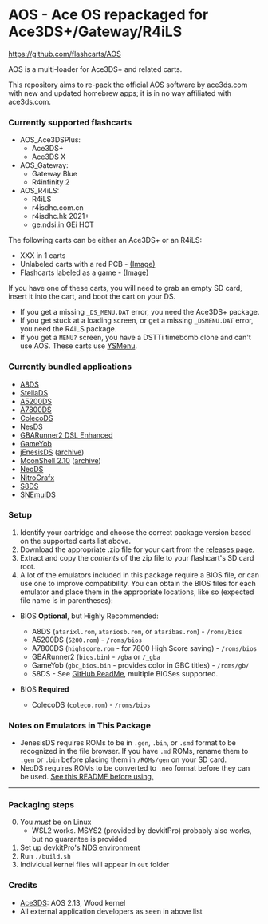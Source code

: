 # AOS - Ace OS repackaged for Ace3DS+/Gateway/R4iLS

https://github.com/flashcarts/AOS

AOS is a multi-loader for Ace3DS+ and related carts.

This repository aims to re-pack the official AOS software by ace3ds.com with new and updated homebrew apps; it is in no way affiliated with ace3ds.com.

### Currently supported flashcarts

- AOS_Ace3DSPlus:
    - Ace3DS+
    - Ace3DS X
- AOS_Gateway:
    - Gateway Blue
    - R4infinity 2
- AOS_R4iLS:
    - R4iLS
    - r4isdhc.com.cn
    - r4isdhc.hk 2021+
    - ge.ndsi.in GEi HOT
 
The following carts can be either an Ace3DS+ or an R4iLS:

- XXX in 1 carts
- Unlabeled carts with a red PCB - [(Image)](https://www.flashcarts.net/assets/images/ds_carts/ace3ds-nolabel.png)
- Flashcarts labeled as a game - [(Image)](https://i.imgur.com/SNVieqW.png)

If you have one of these carts, you will need to grab an empty SD card, insert it into the cart, and boot the cart on your DS.

- If you get a missing `_DS_MENU.DAT` error, you need the Ace3DS+ package.
- If you get stuck at a loading screen, or get a missing `_DSMENU.DAT` error, you need the R4iLS package.
- If you get a `MENU?` screen, you have a DSTTi timebomb clone and can't use AOS. These carts use [YSMenu](https://gbatemp.net/download/retrogamefan-multi-cart-update.35737/).

### Currently bundled applications

- [A8DS](https://github.com/wavemotion-dave/A8DS)
- [StellaDS](https://github.com/wavemotion-dave/StellaDS)
- [A5200DS](https://github.com/wavemotion-dave/A5200DS)
- [A7800DS](https://github.com/wavemotion-dave/A7800DS)
- [ColecoDS](https://github.com/wavemotion-dave/ColecoDS)
- [NesDS](https://github.com/DS-Homebrew/NesDS)
- [GBARunner2 DSL Enhanced](https://github.com/unresolvedsymbol/GBARunner2-DSL-Enhanced)
- [GameYob](https://github.com/Stewmath/GameYob)
- [jEnesisDS](http://www.workingdesign.de/projects/jenesisds.php) ([archive](http://web.archive.org/web/20220813181438/http://www.workingdesign.de/projects/jenesisds.php))
- [MoonShell 2.10](http://home.att.ne.jp/blue/moonlight) ([archive](http://web.archive.org/web/20111018193827/http://home.att.ne.jp:80/blue/moonlight/))
- [NeoDS](https://groups.google.com/g/neods)
- [NitroGrafx](https://github.com/FluBBaOfWard/NitroGrafx)
- [S8DS](https://github.com/FluBBaOfWard/S8DS)
- [SNEmulDS](https://bitbucket.org/Coto88/snemulds)

### Setup

1. Identify your cartridge and choose the correct package version based on the supported carts list above.
2. Download the appropriate .zip file for your cart from the [releases page.](https://github.com/flashcarts/AOS/releases/latest)
3. Extract and copy the *contents* of the zip file to your flashcart's SD card root.
4. A lot of the emulators included in this package require a BIOS file, or can use one to improve compatibility. You can obtain the BIOS files for each emulator and place them in the appropriate locations, like so (expected file name is in parentheses):

- BIOS **Optional**, but Highly Recommended:
   - A8DS (`atarixl.rom`, `atariosb.rom`, or `ataribas.rom`) - `/roms/bios`
   - A5200DS (`5200.rom`) - `/roms/bios`
   - A7800DS (`highscore.rom` - for 7800 High Score saving) - `/roms/bios`
   - GBARunner2 (`bios.bin`) - `/gba` or `/_gba`
   - GameYob (`gbc_bios.bin` - provides color in GBC titles) - `/roms/gb/`
   - S8DS - See [GitHub ReadMe](https://github.com/FluBBaOfWard/S8DS), multiple BIOSes supported.
 
- BIOS **Required**
   - ColecoDS (`coleco.rom`) - `/roms/bios`

### Notes on Emulators in This Package
- JenesisDS requires ROMs to be in `.gen`, `.bin`, or `.smd` format to be recognized in the file browser. If you have `.md` ROMs, rename them to `.gen` or `.bin` before placing them in `/ROMs/gen` on your SD card.
- NeoDS requires ROMs to be converted to `.neo` format before they can be used. [See this README before using.](https://github.com/flashcarts/AOS/blob/master/extras/NeoDS-ReadMe.md)

---

### Packaging steps

0. You *must* be on Linux
    - WSL2 works. MSYS2 (provided by devkitPro) probably also works, but no guarantee is provided
1. Set up [devkitPro's NDS environment](https://devkitpro.org/wiki/Getting_Started)
1. Run `./build.sh`
1. Individual kernel files will appear in `out` folder


### Credits

- [Ace3DS](http://www.ace3ds.com): AOS 2.13, Wood kernel
- All external application developers as seen in above list
